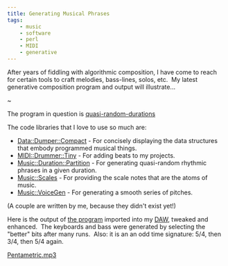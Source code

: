 ```yaml
---
title: Generating Musical Phrases
tags:
    - music
    - software
    - perl
    - MIDI
    - generative
---
```


After years of fiddling with algorithmic composition, I have come to reach for certain tools to craft melodies, bass-lines, solos, etc.  My latest generative composition program and output will illustrate...

~

The program in question is [quasi-random-durations](https://github.com/ology/Music/blob/master/quasi-random-durations)

The code libraries that I love to use so much are:

- [Data::Dumper::Compact](https://metacpan.org/release/Data-Dumper-Compact) - For concisely displaying the data structures that embody programmed musical things.
- [MIDI::Drummer::Tiny](https://metacpan.org/release/MIDI-Drummer-Tiny) - For adding beats to my projects.
- [Music::Duration::Partition](https://metacpan.org/release/Music-Duration-Partition) - For generating quasi-random rhythmic phrases in a given duration.
- [Music::Scales](https://metacpan.org/release/Music-Scales) - For providing the scale notes that are the atoms of music.
- [Music::VoiceGen](https://metacpan.org/release/Music-VoiceGen) - For generating a smooth series of pitches.

(A couple are written by me, because they didn't exist yet!)

Here is the output of [the program](https://github.com/ology/Music/blob/master/quasi-random-durations) imported into my [DAW](https://www.apple.com/logic-pro/), tweaked and enhanced.  The keyboards and bass were generated by selecting the "better" bits after many runs.  Also: it is an an odd time signature: 5/4, then 3/4, then 5/4 again.

[Pentametric.mp3](Pentametric.mp3)
